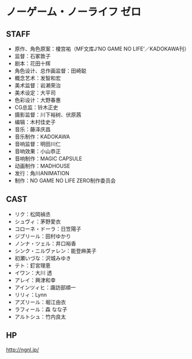 # ノーゲーム・ノーライフ ゼロ

## STAFF

- 原作、角色原案：榎宫祐（MF文库J‘NO GAME NO LIFE’／KADOKAWA刊）
- 监督：石冢敦子
- 剧本：花田十辉
- 角色设计、总作画监督：田崎聪
- 概念艺术：发智和宏
- 美术监督：岩濑荣治
- 美术设定：大平司
- 色彩设计：大野春惠
- CG总监：铃木正史
- 摄影监督：川下裕树、伏原茜
- 编辑：木村佳史子
- 音乐：藤泽庆昌
- 音乐制作：KADOKAWA
- 音响监督：明田川仁
- 音响效果：小山恭正
- 音响制作：MAGIC CAPSULE
- 动画制作：MADHOUSE
- 发行：角川ANIMATION
- 制作：NO GAME NO LIFE ZERO制作委员会

## CAST

- リク：松岡禎丞
- シュヴィ：茅野愛衣
- コローネ・ドーラ：日笠陽子
- ジブリール：田村ゆかり
- ノンナ・ツェル：井口裕香
- シンク・ニルヴァレン：能登麻美子
- 初瀬いづな：沢城みゆき
- テト：釘宮理恵
- イワン：大川 透
- アレイ：興津和幸
- アインツィヒ：諏訪部順一
- リリィ：Lynn
- アズリール：堀江由衣
- ラフィール：森 なな子
- アルトシュ：竹内良太

## HP

http://ngnl.jp/
